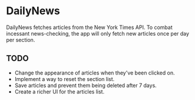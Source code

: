 # DailyNews

DailyNews fetches articles from the New York Times API. To combat incessant news-checking, the app will only fetch new articles once per day per section. 

## TODO

- Change the appearance of articles when they've been clicked on.
- Implement a way to reset the section list.
- Save articles and prevent them being deleted after 7 days.
- Create a richer UI for the articles list. 
